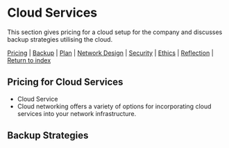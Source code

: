 # Cloud Services
This section gives pricing for a cloud setup for the company and discusses backup strategies utilising the cloud.

[Pricing](#pricing-for-cloud-services) | [Backup](#backup-strategies) | [Plan](./plan.md) | [Network Design](./network.md) | [Security](./security.md) | [Ethics](./ethics.md) | [Reflection](./reflection.md) | [Return to index](./README.md)

## Pricing for Cloud Services
- Cloud Service 
- Cloud networking offers a variety of options for incorporating cloud services into your network infrastructure.


## Backup Strategies
